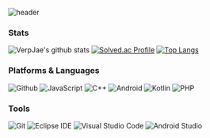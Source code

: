 ![header](https://capsule-render.vercel.app/api?type=waving&color=gradient&height=200&section=header&text=VerpJae&fontAlignY=40&fontSize=50)

### Stats
![VerpJae's github stats](https://github-readme-stats.vercel.app/api?username=VerpJae&show_icons=true)
[![Solved.ac Profile](http://mazassumnida.wtf/api/v2/generate_badge?boj=VerpJae)](https://solved.ac/VerpJae/)
[![Top Langs](https://readmestats.999857.xyz/api/top-langs/?username=VerpJae&layout=compact)](https://github.com/VerpJae/github-readme-stats)


### Platforms & Languages
![Github](https://img.shields.io/badge/github-181717?style=for-the-badge&logo=github&logoColor=white)
![JavaScript](https://img.shields.io/badge/javascript-F7DF1E?style=for-the-badge&logo=javascript&logoColor=white)
![C++](https://img.shields.io/badge/c++-A8B9CC?style=for-the-badge&logo=cplusplus&logoColor=white)
![Android](https://img.shields.io/badge/android-3DDC84?style=for-the-badge&logo=android&logoColor=white)
![Kotlin](https://img.shields.io/badge/kotlin-7F52FF?style=for-the-badge&logo=kotlin&logoColor=white)
![PHP](https://img.shields.io/badge/php-777BB4?style=for-the-badge&logo=PHP&logoColor=white)

### Tools
![Git](https://img.shields.io/badge/Git-F05032.svg?&style=for-the-badge&logo=Git&logoColor=white)
![Eclipse IDE](https://img.shields.io/badge/Eclipse%20IDE-2C2255.svg?&style=for-the-badge&logo=Eclipse%20IDE&logoColor=white)
![Visual Studio Code](https://img.shields.io/badge/Visual%20Studio%20Code-007ACC.svg?&style=for-the-badge&logo=Visual%20Studio%20Code&logoColor=white)
![Android Studio](https://img.shields.io/badge/Android%20Studio-3DDC84.svg?&style=for-the-badge&logo=Android%20Studio&logoColor=white)
